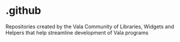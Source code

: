 # .github
Repositories created by the Vala Community of Libraries, Widgets and Helpers that help streamline development of Vala programs
